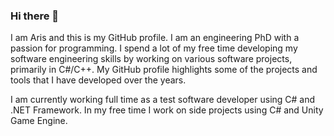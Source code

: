 ### Hi there 👋

I am Aris and this is my GitHub profile. I am an engineering PhD with a passion for programming.
I spend a lot of my free time developing my software engineering skills by working on various software projects, primarily in C#/C++.
My GitHub profile highlights some of the projects and tools that I have developed over the years.

I am currently working full time as a test software developer using C# and .NET Framework.
In my free time I work on side projects using C# and Unity Game Engine.

<!--
**atrapalis/atrapalis** is a ✨ _special_ ✨ repository because its `README.md` (this file) appears on your GitHub profile.

Here are some ideas to get you started:

- 🔭 I’m currently working on ...
- 🌱 I’m currently learning ...
- 👯 I’m looking to collaborate on ...
- 🤔 I’m looking for help with ...
- 💬 Ask me about ...
- 📫 How to reach me: ...
- 😄 Pronouns: ...
- ⚡ Fun fact: ...
-->

